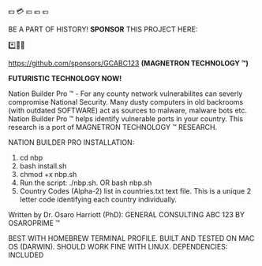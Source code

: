 💵 💳 💴 💶 💷

BE A PART OF HISTORY! **SPONSOR** THIS PROJECT HERE:

*️⃣📶🤖

https://github.com/sponsors/GCABC123 **(MAGNETRON TECHNOLOGY ™)**

**FUTURISTIC TECHNOLOGY NOW!**


Nation Builder Pro ™ - For any county network vulnerabilites can severly compromise National Security. Many dusty computers in old backrooms (with outdated SOFTWARE) act as sources to malware, malware bots etc. Nation Builder Pro ™ helps identify vulnerable ports in your country. This research is a port of MAGNETRON TECHNOLOGY ™ RESEARCH.


NATION BUILDER PRO INSTALLATION:

1. cd nbp
2. bash install.sh
3. chmod +x nbp.sh
5. Run the script: ./nbp.sh. OR bash nbp.sh
6. Country Codes (Alpha-2) list in countries.txt text file. This is a unique 2 letter code identifying each country individually.

Written by Dr. Osaro Harriott (PhD): GENERAL CONSULTING ABC 123 BY OSAROPRIME ™


BEST WITH HOMEBREW TERMINAL PROFILE. BUILT AND TESTED ON MAC OS (DARWIN). SHOULD WORK FINE WITH LINUX.
DEPENDENCIES: INCLUDED
